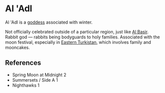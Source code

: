 # Al 'Adl
Al 'Adl is a [goddess](Culture/Gods.md) associated with winter.

Not officially celebrated outside of a particular region, just like [Al Basir](Culture/Deity/Al%20Basir.md). Rabbit god — rabbits being bodyguards to holy families. Associated with the moon festival, especially in [Eastern Turkistan](Location/Region/Eastern%20Turkistan.md), which involves family and mooncakes.

## References
- Spring Moon at Midnight 2
- Summersets / Side A 1
- Nighthawks 1